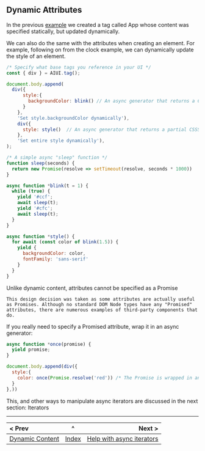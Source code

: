 ## Dynamic Attributes

In the previous [example]((https://raw.githack.com/MatAtBread/AI-UI/main/guide/examples/dynamic-content.html)) we created a tag called App whose content was specified statically, but updated dynamically.

We can also do the same with the attributes when creating an element. For example, following on from the clock example, we can dynamically update the style of an element.

```javascript
/* Specify what base tags you reference in your UI */
const { div } = AIUI.tag();

document.body.append(
  div({
      style:{
        backgroundColor: blink() // An async generator that returns a CSS color
      }
    },
    'Set style.backgroundColor dynamically'),
    div({
      style: style()  // An async generator that returns a partial CSSStyleDeclaratuion
    },
    'Set entire style dynamically'),
);

/* A simple async "sleep" function */
function sleep(seconds) {
  return new Promise(resolve => setTimeout(resolve, seconds * 1000))
}

async function *blink(t = 1) {
  while (true) {
    yield '#ccf';
    await sleep(t);
    yield '#cfc';
    await sleep(t);
  }
}

async function *style() {
  for await (const color of blink(1.5)) {
    yield {
      backgroundColor: color,
      fontFamily: 'sans-serif'
    }
  }
}
```

Unlike dynamic content, attributes cannot be specified as a Promise 
```
This design decision was taken as some attributes are actually useful as Promises. Although no standard DOM Node types have any "Promised" attributes, there are numerous examples of third-party components that do.
```
If you really need to specify a Promised attribute, wrap it in an async generator:
```javascript
async function *once(promise) {
  yield promise;
}

document.body.append(div({
  style:{
    color: once(Promise.resolve('red')) /* The Promise is wrapped in an async iterable, and AIUI will set the attribute when it resolves */
  }
},))
```

This, and other ways to manipulate async iterators are discussed in the next section: Iterators

____

| < Prev | ^ |  Next > |
|:-------|:-:|--------:|
| [Dynamic Content](./dynamic-content.md) | [Index](./index.md) | [Help with async iterators](./iterators.md) |



